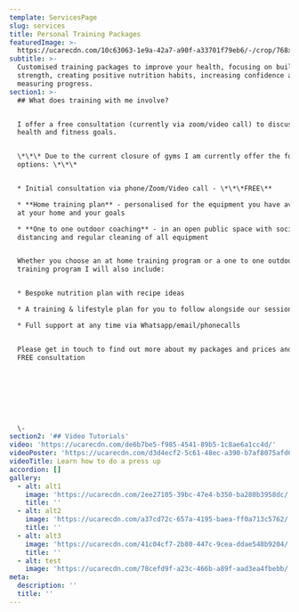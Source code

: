 ```yaml
---
template: ServicesPage
slug: services
title: Personal Training Packages
featuredImage: >-
  https://ucarecdn.com/10c63063-1e9a-42a7-a90f-a33701f79eb6/-/crop/768x655/0,176/-/preview/
subtitle: >-
  Customised training packages to improve your health, focusing on building
  strength, creating positive nutrition habits, increasing confidence and
  measuring progress.
section1: >-
  ## What does training with me involve?


  I offer a free consultation (currently via zoom/video call) to discuss your
  health and fitness goals.


  \*\*\* Due to the current closure of gyms I am currently offer the following
  options: \*\*\*


  * Initial consultation via phone/Zoom/Video call - \*\*\*FREE\**

  * **Home training plan** - personalised for the equipment you have available
  at your home and your goals

  * **One to one outdoor coaching** - in an open public space with social
  distancing and regular cleaning of all equipment


  Whether you choose an at home training program or a one to one outdoors
  training program I will also include:


  * Bespoke nutrition plan with recipe ideas

  * A training & lifestyle plan for you to follow alongside our sessions

  * Full support at any time via Whatsapp/email/phonecalls


  Please get in touch to find out more about my packages and prices and book a
  FREE consultation 








  \-
section2: '## Video Tutorials'
video: 'https://ucarecdn.com/de6b7be5-f985-4541-89b5-1c8ae6a1cc4d/'
videoPoster: 'https://ucarecdn.com/d3d4ecf2-5c61-48ec-a390-b7af8075afd6/'
videoTitle: Learn how to do a press up
accordion: []
gallery:
  - alt: alt1
    image: 'https://ucarecdn.com/2ee27105-39bc-47e4-b350-ba280b3958dc/'
    title: ''
  - alt: alt2
    image: 'https://ucarecdn.com/a37cd72c-657a-4195-baea-ff0a713c5762/'
    title: ''
  - alt: alt3
    image: 'https://ucarecdn.com/41c04cf7-2b80-447c-9cea-ddae548b9204/'
    title: ''
  - alt: test
    image: 'https://ucarecdn.com/78cefd9f-a23c-466b-a89f-aad3ea4fbebb/'
meta:
  description: ''
  title: ''
---
```


